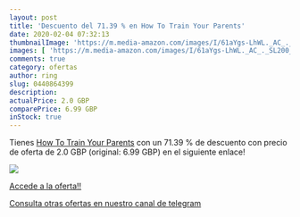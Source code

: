 ```yaml
---
layout: post
title: 'Descuento del 71.39 % en How To Train Your Parents'
date: 2020-02-04 07:32:13
thumbnailImage: 'https://m.media-amazon.com/images/I/61aYgs-LhWL._AC_._SL200_.jpg'
images: [ 'https://m.media-amazon.com/images/I/61aYgs-LhWL._AC_._SL200_.jpg' ]
comments: true
category: ofertas
author: ring
slug: 0440864399
description:
actualPrice: 2.0 GBP
comparePrice: 6.99 GBP
inStock: true
---
```


Tienes [How To Train Your Parents](https://www.amazon.com/dp/0440864399/?tag=redken08-20) con un 71.39 % de descuento con precio de oferta de 2.0 GBP (original: 6.99 GBP) en el siguiente enlace!

[![](https://m.media-amazon.com/images/I/61aYgs-LhWL._AC_._SL200_.jpg)](https://www.amazon.com/dp/0440864399/?tag=redken08-20)

[Accede a la oferta!!](https://www.amazon.com/dp/0440864399/?tag=redken08-20)

[Consulta otras ofertas en nuestro canal de telegram](https://t.me/s/ofertas25)
